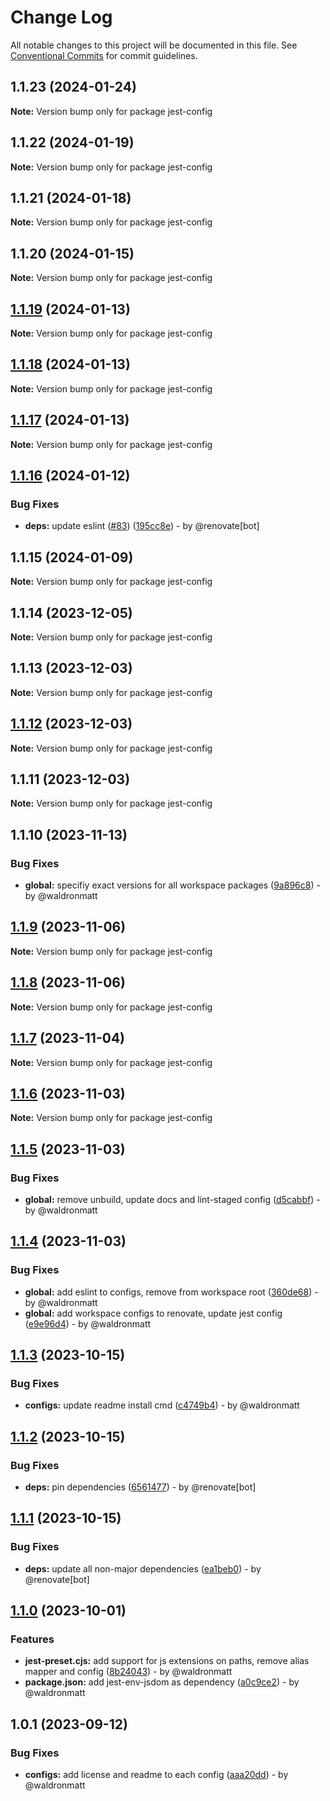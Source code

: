 # Change Log

All notable changes to this project will be documented in this file.
See [Conventional Commits](https://conventionalcommits.org) for commit guidelines.

## 1.1.23 (2024-01-24)

**Note:** Version bump only for package jest-config

## 1.1.22 (2024-01-19)

**Note:** Version bump only for package jest-config

## 1.1.21 (2024-01-18)

**Note:** Version bump only for package jest-config

## 1.1.20 (2024-01-15)

**Note:** Version bump only for package jest-config

## [1.1.19](https://github.com/waldronmatt/pnpm-nx-lerna-lite-boilerplate/compare/jest-config@1.1.17...jest-config@1.1.19) (2024-01-13)

**Note:** Version bump only for package jest-config

## [1.1.18](https://github.com/waldronmatt/pnpm-nx-lerna-lite-boilerplate/compare/jest-config@1.1.17...jest-config@1.1.18) (2024-01-13)

**Note:** Version bump only for package jest-config

## [1.1.17](https://github.com/waldronmatt/pnpm-nx-lerna-lite-boilerplate/compare/jest-config@1.1.16...jest-config@1.1.17) (2024-01-13)

**Note:** Version bump only for package jest-config

## [1.1.16](https://github.com/waldronmatt/pnpm-nx-lerna-lite-boilerplate/compare/jest-config@1.1.15...jest-config@1.1.16) (2024-01-12)

### Bug Fixes

* **deps:** update eslint ([#83](https://github.com/waldronmatt/pnpm-nx-lerna-lite-boilerplate/issues/83)) ([195cc8e](https://github.com/waldronmatt/pnpm-nx-lerna-lite-boilerplate/commit/195cc8eb8508a1d56f9c62c710bfa02e9da88eef)) - by @renovate[bot]

## 1.1.15 (2024-01-09)

**Note:** Version bump only for package jest-config

## 1.1.14 (2023-12-05)

**Note:** Version bump only for package jest-config

## 1.1.13 (2023-12-03)

**Note:** Version bump only for package jest-config

## [1.1.12](https://github.com/waldronmatt/pnpm-nx-lerna-lite-boilerplate/compare/jest-config@1.1.11...jest-config@1.1.12) (2023-12-03)

**Note:** Version bump only for package jest-config

## 1.1.11 (2023-12-03)

**Note:** Version bump only for package jest-config

## 1.1.10 (2023-11-13)

### Bug Fixes

* **global:** specifiy exact versions for all workspace packages ([9a896c8](https://github.com/waldronmatt/pnpm-nx-lerna-lite-boilerplate/commit/9a896c8d7107fae7c338309f6b5360cc46354bf5)) - by @waldronmatt

## [1.1.9](https://github.com/waldronmatt/pnpm-nx-lerna-lite-boilerplate/compare/jest-config@1.1.8...jest-config@1.1.9) (2023-11-06)

**Note:** Version bump only for package jest-config

## [1.1.8](https://github.com/waldronmatt/pnpm-nx-lerna-lite-boilerplate/compare/jest-config@1.1.7...jest-config@1.1.8) (2023-11-06)

**Note:** Version bump only for package jest-config

## [1.1.7](https://github.com/waldronmatt/pnpm-nx-lerna-lite-boilerplate/compare/jest-config@1.1.6...jest-config@1.1.7) (2023-11-04)

**Note:** Version bump only for package jest-config

## [1.1.6](https://github.com/waldronmatt/pnpm-nx-lerna-lite-boilerplate/compare/jest-config@1.1.5...jest-config@1.1.6) (2023-11-03)

**Note:** Version bump only for package jest-config

## [1.1.5](https://github.com/waldronmatt/pnpm-nx-lerna-lite-boilerplate/compare/jest-config@1.1.4...jest-config@1.1.5) (2023-11-03)

### Bug Fixes

* **global:** remove unbuild, update docs and lint-staged config ([d5cabbf](https://github.com/waldronmatt/pnpm-nx-lerna-lite-boilerplate/commit/d5cabbf86631bbc5f605df4410d4e697915c6306)) - by @waldronmatt

## [1.1.4](https://github.com/waldronmatt/pnpm-nx-lerna-lite-boilerplate/compare/jest-config@1.1.3...jest-config@1.1.4) (2023-11-03)

### Bug Fixes

* **global:** add eslint to configs, remove from workspace root ([360de68](https://github.com/waldronmatt/pnpm-nx-lerna-lite-boilerplate/commit/360de687d87b1de29147cd07e2d0783ef2d814a0)) - by @waldronmatt
* **global:** add workspace configs to renovate, update jest config ([e9e96d4](https://github.com/waldronmatt/pnpm-nx-lerna-lite-boilerplate/commit/e9e96d46f5cc7a7a977a1c270b27d9ae82cb6624)) - by @waldronmatt

## [1.1.3](https://github.com/waldronmatt/pnpm-nx-lerna-lite-boilerplate/compare/jest-config@1.1.2...jest-config@1.1.3) (2023-10-15)

### Bug Fixes

* **configs:** update readme install cmd ([c4749b4](https://github.com/waldronmatt/pnpm-nx-lerna-lite-boilerplate/commit/c4749b45f04ecd5cf63a770eb3232c7fe8142597)) - by @waldronmatt

## [1.1.2](https://github.com/waldronmatt/pnpm-nx-lerna-lite-boilerplate/compare/jest-config@1.1.1...jest-config@1.1.2) (2023-10-15)

### Bug Fixes

* **deps:** pin dependencies ([6561477](https://github.com/waldronmatt/pnpm-nx-lerna-lite-boilerplate/commit/6561477112932d42e1b6bcda27de3f63d71cdbc6)) - by @renovate[bot]

## [1.1.1](https://github.com/waldronmatt/pnpm-nx-lerna-lite-boilerplate/compare/jest-config@1.1.0...jest-config@1.1.1) (2023-10-15)

### Bug Fixes

* **deps:** update all non-major dependencies ([ea1beb0](https://github.com/waldronmatt/pnpm-nx-lerna-lite-boilerplate/commit/ea1beb0dbd757f76e9094babe6bd78af60a28ef2)) - by @renovate[bot]

## [1.1.0](https://github.com/waldronmatt/pnpm-nx-lerna-lite-boilerplate/compare/jest-config@1.0.1...jest-config@1.1.0) (2023-10-01)

### Features

* **jest-preset.cjs:** add support for js extensions on paths, remove alias mapper and config ([8b24043](https://github.com/waldronmatt/pnpm-nx-lerna-lite-boilerplate/commit/8b24043ab64e3142bbd693db119a4541ac5c064b)) - by @waldronmatt
* **package.json:** add jest-env-jsdom as dependency ([a0c9ce2](https://github.com/waldronmatt/pnpm-nx-lerna-lite-boilerplate/commit/a0c9ce25084fc69347d12ea1592ea88199510adf)) - by @waldronmatt

## 1.0.1 (2023-09-12)

### Bug Fixes

- **configs:** add license and readme to each config ([aaa20dd](https://github.com/waldronmatt/pnpm-nx-lerna-lite-boilerplate/commit/aaa20ddce8b94a4fa68dbae2fc6cc6103efcc6dd)) - by @waldronmatt
